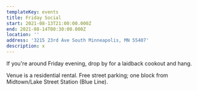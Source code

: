 ```yaml
---
templateKey: events
title: Friday Social
start: 2021-08-13T21:00:00.000Z
end: 2021-08-14T00:30:00.000Z
location: ''
address: '3215 23rd Ave South Minneapolis, MN 55407'
description: x
---
```

If you're around Friday evening, drop by for a laidback cookout and hang.

Venue is a residential rental. Free street parking; one block from Midtown/Lake Street Station (Blue Line).
